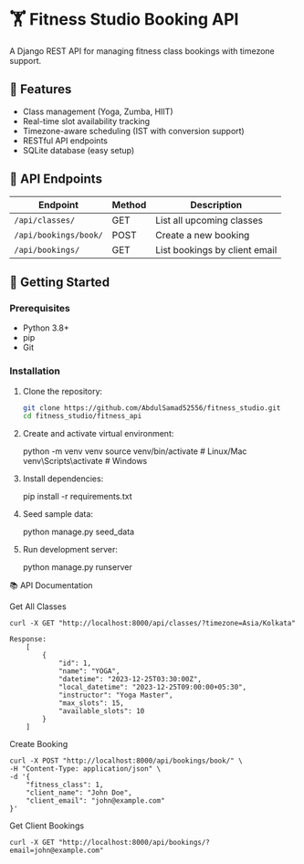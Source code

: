 # 🏋️ Fitness Studio Booking API

A Django REST API for managing fitness class bookings with timezone support.

## 🌟 Features

- Class management (Yoga, Zumba, HIIT)
- Real-time slot availability tracking
- Timezone-aware scheduling (IST with conversion support)
- RESTful API endpoints
- SQLite database (easy setup)

## 📌 API Endpoints

| Endpoint | Method | Description |
|----------|--------|-------------|
| `/api/classes/` | GET | List all upcoming classes |
| `/api/bookings/book/` | POST | Create a new booking |
| `/api/bookings/` | GET | List bookings by client email |

## 🚀 Getting Started

### Prerequisites
- Python 3.8+
- pip
- Git

### Installation
1. Clone the repository:
   ```bash
   git clone https://github.com/AbdulSamad52556/fitness_studio.git
   cd fitness_studio/fitness_api


2. Create and activate virtual environment:

    python -m venv venv
    source venv/bin/activate  # Linux/Mac
    venv\Scripts\activate     # Windows

3. Install dependencies:

    pip install -r requirements.txt

4. Seed sample data:

    python manage.py seed_data

5. Run development server:

    python manage.py runserver


📚 API Documentation

Get All Classes

    curl -X GET "http://localhost:8000/api/classes/?timezone=Asia/Kolkata"

    Response:
        [
            {
                "id": 1,
                "name": "YOGA",
                "datetime": "2023-12-25T03:30:00Z",
                "local_datetime": "2023-12-25T09:00:00+05:30",
                "instructor": "Yoga Master",
                "max_slots": 15,
                "available_slots": 10
            }
        ]

Create Booking

    curl -X POST "http://localhost:8000/api/bookings/book/" \
    -H "Content-Type: application/json" \
    -d '{
        "fitness_class": 1,
        "client_name": "John Doe",
        "client_email": "john@example.com"
    }'

Get Client Bookings

    curl -X GET "http://localhost:8000/api/bookings/?email=john@example.com"
